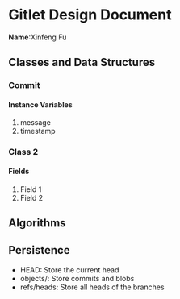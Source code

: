 # Gitlet Design Document

**Name**:Xinfeng Fu

## Classes and Data Structures

### Commit

#### Instance Variables

1. message
2. timestamp


### Class 2

#### Fields

1. Field 1
2. Field 2


## Algorithms

## Persistence
- HEAD: Store the current head
- objects/: Store commits and blobs
- refs/heads: Store all heads of the branches
